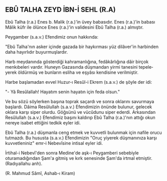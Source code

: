 ## EBÛ TALHA ZEYD İBN-İ SEHL (R.A)

Ebû Talha (r.a.) Enes b. Malik (r.a.)'in üvey ba­basıdır. Enes (r.a.)'in babası Mâlik küfr ile ölünce Enes (r.a.)'in validesini Ebû Talha (r.a.) almıştır.

Peygamber (s.a.v.) Efendimiz onun hakkında:

"Ebû Talha'nın asker içinde gazada bir haykır­ması yüz dilâver'in harbinden daha hayırlıdır bu­yurmuşlardır.

Harb meydanında gösterdiği kahramanlığına, fedâkârlığına dâir birçok menkıbeleri vardır. Huneyn Gazasında düşmandan yirmi tanesini tepele­yerek öldürmüş ve bunların esliha ve eşyâsı ken­disine verilmiştir.

Harbe başlamadan evvel Huzur-ı Resûl-i Ek­rem (s.a.v.) de şöyle der idi:

"- Yâ Resûlallah! Hayatım senin hayatın için feda olsun."

Ve bu sözü söylerken başına toprak saçardı ve sonra oklarını savurmaya başlardı. Dâima Resûlullah (s.a.v.) Efendimizin önünde bulunur, gelecek oklara karşı siper olurdu. Göğsünü ve vücûdunu siper ederdi. Arkasından Resûlullah (s.a.v.) Efendimiz başını kaldırıp Ebû Talha (r.a.)'nın attığı okun nereye isabet ettiğini tedkik eyler idi.

Ebû Talha (r.a.) düşmanla ceng etmek ve kuv­vetli bulunmak için nafile orucu tutmazdı. Bu hu­susta (s.a.v.) Efendimizin "Oruç yiyerek düşmanı­nıza karşı kuvvetleniniz" emr-i Nebevîsine intisal eyler idi.

İrtihal-i Nebevî'den sonra Medine'de aşk-ı Peygamberi sebebiyle oturamadığından Şam'a git­miş ve kırk senesinde Şam'da irtmal etmiştir. (Radıyallahu anh).

(R. Mahmud Sâmî, Ashab-ı Kiram)
